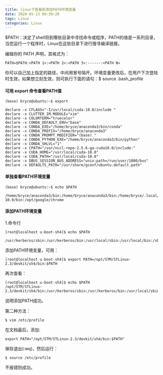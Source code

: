 ```yaml
---
title: linux下查看和添加PATH环境变量
date: 2020-05-23 00:39:20
tags: Linux
categories: Linux
---
```

$PATH：决定了shell将到哪些目录中寻找命令或程序，PATH的值是一系列目录，当您运行一个程序时，Linux在这些目录下进行搜寻编译链接。

编辑你的 PATH 声明，其格式为：
```
PATH=$PATH:<PATH 1>:<PATH 2>:<PATH 3>:------:<PATH N>
```
你可以自己加上指定的路径，中间用冒号隔开。环境变量更改后，在用户下次登陆时生效，如果想立刻生效，则可执行下面的语句：$ source .bash_profile
<!--more-->
#### 可用 export 命令查看PATH值
```
(base) bryce@ubuntu:~$ export 

declare -x CFLAGS="-I/usr/local/cuda-10.0/include "
declare -x CLUTTER_IM_MODULE="xim"
declare -x COLORTERM="truecolor"
declare -x CONDA_DEFAULT_ENV="base"
declare -x CONDA_EXE="/home/bryce/anaconda3/bin/conda"
declare -x CONDA_PREFIX="/home/bryce/anaconda3"
declare -x CONDA_PROMPT_MODIFIER="(base) "
declare -x CONDA_PYTHON_EXE="/home/bryce/anaconda3/bin/python"
declare -x CONDA_SHLVL="1"
declare -x CPATH="/var/nccl-repo-2.5.6-ga-cuda10.0/include:"
declare -x CUDA_HOME="/usr/local/cuda-10.0"
declare -x CUDA_PATH="/usr/local/cuda-10.0"
declare -x DBUS_SESSION_BUS_ADDRESS="unix:path=/run/user/1000/bus"
declare -x DEFAULTS_PATH="/usr/share/gconf/ubuntu.default.path"
```

#### 单独查看PATH环境变量

```
(base) bryce@ubuntu:~$ echo $PATH 

/home/bryce/anaconda3/bin:/home/bryce/anaconda3/bin:/home/bryce/.local/share/umake/bin:/home/bryce/.local/bin:/usr/local/sbin:/usr/local/bin:/usr/sbin:/usr/bin:/sbin:/bin:/usr/games:/usr/local/games:/snap/bin:/usr/local/cuda-10.0/bin:/opt/google/chrome
```

#### 添加PATH环境变量

1.命令行
```
[root@localhost u-boot-sh4]$ echo $PATH

/usr/kerberos/sbin:/usr/kerberos/bin:/usr/local/sbin:/usr/local/bin:/sbin:/bin:/usr/sbin:/usr/bin:/root/bin
```
添加PATH环境变量，可用：

```
[root@localhost u-boot-sh4]$ export PATH=/opt/STM/STLinux-2.3/devkit/sh4/bin:$PATH
```
再次查看：
```
[root@localhost u-boot-sh4]$ echo $PATH
/opt/STM/STLinux-2.3/devkit/sh4/bin:/usr/kerberos/sbin:/usr/kerberos/bin:/usr/local/sbin:/usr/local/bin:/sbin:/bin:/usr/sbin:/usr/bin:/root/bin
```
说明添加PATH成功。

第二种方法：
```
$ vim /etc/profile
```
在文档最后，添加:
```
export PATH="/opt/STM/STLinux-2.3/devkit/sh4/bin:$PATH"
```
保存退出(:wq)，然后运行：
```
$ source /etc/profile
```
不报错则成功。